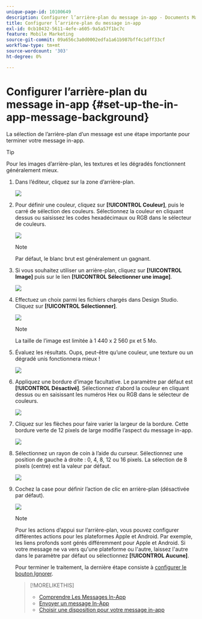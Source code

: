 ```yaml
---
unique-page-id: 10100649
description: Configurer l’arrière-plan du message in-app - Documents Marketo - Documentation du produit
title: Configurer l’arrière-plan du message in-app
exl-id: 0cb10432-5611-4efe-a605-9a5a57f1bc7c
feature: Mobile Marketing
source-git-commit: 09a656c3a0d0002edfa1a61b987bff4c1dff33cf
workflow-type: tm+mt
source-wordcount: '303'
ht-degree: 0%

---
```


# Configurer l’arrière-plan du message in-app {#set-up-the-in-app-message-background}

La sélection de l’arrière-plan d’un message est une étape importante pour terminer votre message in-app.

>[!TIP]
>
>Pour les images d’arrière-plan, les textures et les dégradés fonctionnent généralement mieux.

1. Dans l’éditeur, cliquez sur la zone d’arrière-plan.

   ![](assets/image2016-5-9-8-3a38-3a1.png)

1. Pour définir une couleur, cliquez sur **[!UICONTROL Couleur]**, puis le carré de sélection des couleurs. Sélectionnez la couleur en cliquant dessus ou saisissez les codes hexadécimaux ou RGB dans le sélecteur de couleurs.

   ![](assets/image2016-5-9-8-3a46-3a59.png)

   >[!NOTE]
   >
   >Par défaut, le blanc brut est généralement un gagnant.

1. Si vous souhaitez utiliser un arrière-plan, cliquez sur **[!UICONTROL Image]** puis sur le lien **[!UICONTROL Sélectionner une image]**.

   ![](assets/image2016-5-9-8-3a52-3a43.png)

1. Effectuez un choix parmi les fichiers chargés dans Design Studio. Cliquez sur **[!UICONTROL Sélectionner]**.

   ![](assets/image2016-5-9-9-3a0-3a2.png)

   >[!NOTE]
   >
   >La taille de l’image est limitée à 1 440 x 2 560 px et 5 Mo.

1. Évaluez les résultats. Oups, peut-être qu’une couleur, une texture ou un dégradé unis fonctionnera mieux !

   ![](assets/image2016-5-9-9-3a2-3a33.png)

1. Appliquez une bordure d’image facultative. Le paramètre par défaut est **[!UICONTROL Désactivé]**. Sélectionnez d’abord la couleur en cliquant dessus ou en saisissant les numéros Hex ou RGB dans le sélecteur de couleurs.

   ![](assets/image2016-5-9-9-3a54-3a8.png)

1. Cliquez sur les flèches pour faire varier la largeur de la bordure. Cette bordure verte de 12 pixels de large modifie l’aspect du message in-app.

   ![](assets/image2016-5-9-9-3a58-3a38.png)

1. Sélectionnez un rayon de coin à l’aide du curseur. Sélectionnez une position de gauche à droite : 0, 4, 8, 12 ou 16 pixels. La sélection de 8 pixels (centre) est la valeur par défaut.

   ![](assets/image2016-5-6-9-3a39-3a28.png)

1. Cochez la case pour définir l’action de clic en arrière-plan (désactivée par défaut).

   ![](assets/image2016-5-9-10-3a6-3a10.png)

   >[!NOTE]
   >
   >Pour les actions d’appui sur l’arrière-plan, vous pouvez configurer différentes actions pour les plateformes Apple et Android. Par exemple, les liens profonds sont gérés différemment pour Apple et Android. Si votre message ne va vers qu&#39;une plateforme ou l&#39;autre, laissez l&#39;autre dans le paramètre par défaut ou sélectionnez **[!UICONTROL Aucune]**.

   Pour terminer le traitement, la dernière étape consiste à [configurer le bouton Ignorer](/help/marketo/product-docs/mobile-marketing/in-app-messages/creating-in-app-messages/set-up-the-dismiss-button-and-approve-the-message.md).

   >[!MORELIKETHIS]
   >
   >* [Comprendre Les Messages In-App](/help/marketo/product-docs/mobile-marketing/in-app-messages/understanding-in-app-messages.md)
   >* [Envoyer un message In-App](/help/marketo/product-docs/mobile-marketing/in-app-messages/sending-your-in-app-message/send-your-in-app-message.md)
   >* [Choisir une disposition pour votre message in-app](/help/marketo/product-docs/mobile-marketing/in-app-messages/creating-in-app-messages/choose-a-layout-for-your-in-app-message.md)
